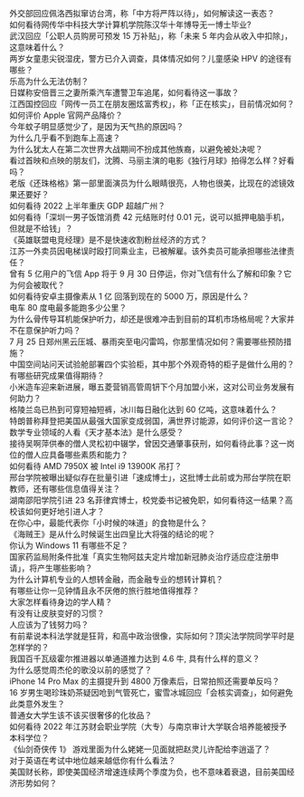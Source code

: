 外交部回应佩洛西拟窜访台湾，称「中方将严阵以待」，如何解读这一表态？  
如何看待网传华中科技大学计算机学院陈汉华十年博导无一博士毕业?  
武汉回应「公职人员购房可预发 15 万补贴」，称「未来 5 年内会从收入中扣除」，这意味着什么？  
两岁女童患尖锐湿疣，警方已介入调查，具体情况如何？儿童感染 HPV 的途径有哪些？  
乐高为什么无法仿制？  
日媒称安倍晋三之妻所乘汽车遭警卫车追尾，如何看待这一事故？  
江西国控回应「网传一员工在朋友圈炫富秀权」，称「正在核实」，目前情况如何？  
如何评价 Apple 官网产品降价？  
今年蚊子明显感觉少了，是因为天气热的原因吗？  
为什么几乎看不到跑车上高速？  
为什么犹太人在第二次世界大战期间不扮成其他族裔，以避免被处决呢？  
看过首映和点映的朋友们，沈腾、马丽主演的电影《独行月球》拍得怎么样？好看吗？  
老版《还珠格格》第一部里面演员为什么眼睛很亮，人物也很美，比现在的滤镜效果还要好？  
如何看待 2022 上半年重庆 GDP 超越广州？  
如何看待「深圳一男子饭馆消费 42 元结账时付 0.01 元，说可以抵押电脑手机，但就是不给钱」？  
《英雄联盟电竞经理》是不是快速收割粉丝经济的方式？  
江苏一外卖员因电梯误时殴打同乘业主，已被解雇。该外卖员可能承担哪些法律责任？  
曾有 5 亿用户的飞信 App 将于 9 月 30 日停运，你对飞信有什么了解和印象？它为何会被取代？  
如何看待安卓主摄像素从 1 亿 回落到现在的 5000 万，原因是什么？  
电车 80 度电最多能跑多少公里？  
为什么骨传导耳机能保护听力，却还是很难冲击到目前的耳机市场格局呢？大家并不在意保护听力吗？  
7 月 25 日郑州黑云压城、暴雨突至电闪雷鸣，你那里情况如何？需要哪些预防措施？  
中国空间站问天试验舱部署四个实验柜，其中那个外观奇特的柜子是做什么用的？有哪些研究成果值得期待？  
小米造车迎来新进展，曝五菱营销高管周钘下个月加盟小米，这对公司业务发展有何助力？  
格陵兰岛已热到可穿短袖短裤，冰川每日融化达到 60 亿吨，这意味着什么？  
特朗普称拜登把美国从最强大国家变成弱国，满世界讨能源，如何评价这一言论？  
数学专业领域的人看《天才基本法》是什么感受？  
接待吴啊萍供奉的僧人灵松初中辍学，曾因交通肇事获刑，如何看待此事？这一岗位的僧人应具备哪些素质和能力？  
如何看待 AMD 7950X 被 Intel i9 13900K 吊打？  
邢台学院被曝出疑似存在批量引进「速成博士」，这批博士此前或为邢台学院在职教师，还有哪些信息值得关注？  
湖南邵阳学院引进 23 名菲律宾博士，校党委书记被免职，如何看待这一结果？高校该如何更好地引进人才？  
在你心中，最能代表你「小时候的味道」的食物是什么？  
《海贼王》是从什么时候诞生出四皇比大将强的结论的呢？  
你认为 Windows 11 有哪些不足？  
国家药监局附条件批准「真实生物阿兹夫定片增加新冠肺炎治疗适应症注册申请」，将产生哪些影响？  
为什么计算机专业的人想转金融，而金融专业的想转计算机？  
有哪些让你一见钟情且永不厌倦的旅行胜地值得推荐？  
大家怎样看待身边的学人精？  
有没有让皮肤变好的习惯？  
人应该为了钱努力吗？  
有前辈说本科法学就是狂背，和高中政治很像，实际如何？顶尖法学院同学平时是怎样学的？  
我国百千瓦级霍尔推进器以单通道推力达到 4.6 牛, 具有什么样的意义？  
为什么感觉周杰伦的歌没以前的感觉了？  
iPhone 14 Pro Max 的主摄提升到 4800 万像素后，日常拍照还需要单反吗？  
16 岁男生喝珍珠奶茶疑因呛到气管死亡，蜜雪冰城回应「会核实调查」，如何避免此类意外发生？  
普通女大学生该不该买很奢侈的化妆品？  
如何看待 2022 年江苏财会职业学院（大专）与南京审计大学联合培养能被授予本科学位？  
《仙剑奇侠传 1》 游戏里面为什么姥姥一见面就把赵灵儿许配给李逍遥了？  
对于英语在考试中地位越来越低你有什么看法？  
美国财长称，即使美国经济增速连续两个季度为负，也不意味着衰退，目前美国经济形势如何？  
